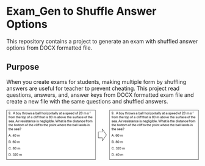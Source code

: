 # Exam_Gen to Shuffle Answer Options

This repository contains a project to generate an exam with shuffled answer options from DOCX formatted file. 

## Purpose

When you create exams for students, making multiple form by shuffling answers are useful for teacher to prevent cheating. This project read questions, answers, and, answer keys from DOCX formatted exam file and create a new file with the same questions and shuffled answers.

![](https://github.com/jhjang101/Exam_Gen/blob/8c49ab7871b523a50a1662015b963761731826c5/media/Shuffle%20Answers.png)
